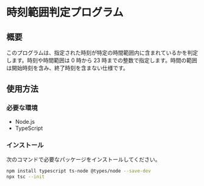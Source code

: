# 時刻範囲判定プログラム

## 概要

このプログラムは、指定された時刻が特定の時間範囲内に含まれているかを判定します。時刻や時間範囲は 0 時から 23 時までの整数で指定します。時間の範囲は開始時刻を含み、終了時刻を含まない仕様です。

## 使用方法

### 必要な環境

- Node.js
- TypeScript

### インストール

次のコマンドで必要なパッケージをインストールしてください。

```bash
npm install typescript ts-node @types/node --save-dev
npx tsc --init
